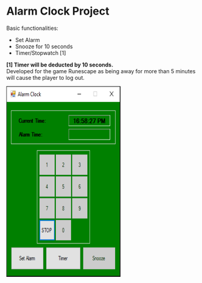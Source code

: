# Alarm Clock Project
Basic functionalities:
- Set Alarm
- Snooze for 10 seconds
- Timer/Stopwatch [1]

**[1] Timer will be deducted by 10 seconds.** <br/>
Developed for the game Runescape as being away for more than 5 minutes will cause the player to log out.

<img src="https://github.com/LawZHRobin/Projects/raw/main/C%23/AlarmClock.PNG" width="300" height="500">
